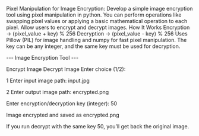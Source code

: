 Pixel Manipulation for Image Encryption: Develop a simple image encryption tool using pixel manipulation in python. You can perform operations like swapping pixel values or applying a basic mathematical operation to each pixel. Allow users to encrypt and decrypt images. How It Works Encryption → (pixel_value + key) % 256 Decryption → (pixel_value - key) % 256 Uses Pillow (PIL) for image handling and numpy for fast pixel manipulation. The key can be any integer, and the same key must be used for decryption.

--- Image Encryption Tool ---

Encrypt Image
Decrypt Image Enter choice (1/2): 

1 Enter input image path: input.jpg 

2 Enter output image path: encrypted.png 

Enter encryption/decryption key (integer): 50 

Image encrypted and saved as encrypted.png 

If you run decrypt with the same key 50, you’ll get back the original image.
